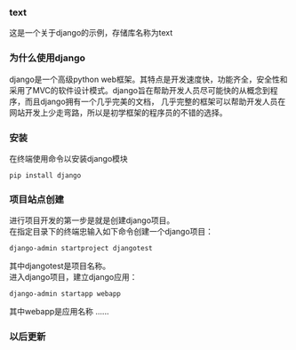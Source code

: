 ### text
这是一个关于django的示例，存储库名称为text
### 为什么使用django
django是一个高级python web框架。其特点是开发速度快，功能齐全，安全性和采用了MVC的软件设计模式。django旨在帮助开发人员尽可能快的从概念到程序，而且django拥有一个几乎完美的文档，
几乎完整的框架可以帮助开发人员在网站开发上少走弯路，所以是初学框架的程序员的不错的选择。
### 安装
在终端使用命令以安装django模块
```
pip install django
```
### 项目站点创建
进行项目开发的第一步是就是创建django项目。</br>
在指定目录下的终端忠输入如下命令创建一个django项目：
```
django-admin startproject djangotest
```
其中djangotest是项目名称。</br>
进入django项目，建立django应用：
```
django-admin startapp webapp
```
其中webapp是应用名称
......
### 以后更新
